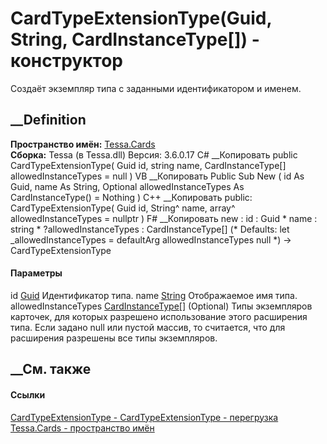 # CardTypeExtensionType(Guid, String, CardInstanceType[]) - конструктор
Создаёт экземпляр типа с заданными идентификатором и именем.
## __Definition
 **Пространство имён:** [Tessa.Cards](N_Tessa_Cards.htm)  
 **Сборка:** Tessa (в Tessa.dll) Версия: 3.6.0.17
C# __Копировать
     public CardTypeExtensionType(
    	Guid id,
    	string name,
    	CardInstanceType[] allowedInstanceTypes = null
    )
VB __Копировать
     Public Sub New ( 
    	id As Guid,
    	name As String,
    	Optional allowedInstanceTypes As CardInstanceType() = Nothing
    )
C++ __Копировать
     public:
    CardTypeExtensionType(
    	Guid id, 
    	String^ name, 
    	array<CardInstanceType>^ allowedInstanceTypes = nullptr
    )
F# __Копировать
     new : 
            id : Guid * 
            name : string * 
            ?allowedInstanceTypes : CardInstanceType[] 
    (* Defaults:
            let _allowedInstanceTypes = defaultArg allowedInstanceTypes null
    *)
    -> CardTypeExtensionType
#### Параметры
id [Guid](https://learn.microsoft.com/dotnet/api/system.guid)
    Идентификатор типа.
name [String](https://learn.microsoft.com/dotnet/api/system.string)
    Отображаемое имя типа.
allowedInstanceTypes [CardInstanceType](T_Tessa_Cards_CardInstanceType.htm)[]
(Optional)
     Типы экземпляров карточек, для которых разрешено использование этого расширения типа. Если задано null или пустой массив, то считается, что для расширения разрешены все типы экземпляров. 
## __См. также
#### Ссылки
[CardTypeExtensionType - ](T_Tessa_Cards_CardTypeExtensionType.htm)
[CardTypeExtensionType -
перегрузка](Overload_Tessa_Cards_CardTypeExtensionType__ctor.htm)
[Tessa.Cards - пространство имён](N_Tessa_Cards.htm)
